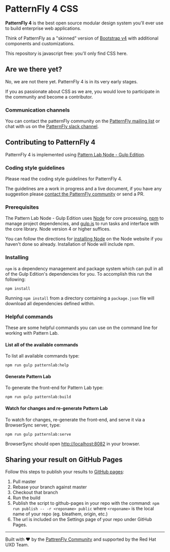 # PatternFly 4 CSS

**PatternFly 4** is the best open source modular design system you'll ever use to build enterprise web applications.

Think of PatternFly as a "skinned" version of [Bootstrap v4](http://v4-alpha.getbootstrap.com/) with additional components and customizations.

This repository is javascript free: you'll only find CSS here.

## Are we there yet?

No, we are not there yet. PatternFly 4 is in its very early stages.

If you as passionate about CSS as we are, you would love to participate in the community and become a contributor.

### Communication channels

You can contact the patternFly community on the [PatternFly mailing list](https://www.redhat.com/mailman/listinfo/patternfly) or chat with us on the [PatternFly slack channel](https://patternfly.slack.com/).


## Contributing to PatternFly 4

PatternFly 4 is implemented using [Pattern Lab Node - Gulp Edition](https://github.com/pattern-lab/patternlab-node).

### Coding style guidelines

Please read the coding style guidelines for PatternFly 4.

The guidelines are a work in progress and a live document, if you have any suggestion please [contact the PatternFly community](#communication-channels) or send a PR.


### Prerequisites

The Pattern Lab Node - Gulp Edition uses [Node](https://nodejs.org) for core processing, [npm](https://www.npmjs.com/) to manage project dependencies, and [gulp.js](http://gulpjs.com/) to run tasks and interface with the core library. Node version 4 or higher suffices.

You can follow the directions for [installing Node](https://nodejs.org/en/download/) on the Node website if you haven't done so already.
Installation of Node will include npm.

### Installing

`npm` is a dependency management and package system which can pull in all of the Gulp Edition's dependencies for you. To accomplish this run the following:

```
npm install
```

Running `npm install` from a directory containing a `package.json` file will download all dependencies defined within.

### Helpful commands

These are some helpful commands you can use on the command line for working with Pattern Lab.

#### List all of the available commands

To list all available commands type:

```
npm run gulp patternlab:help
```

#### Generate Pattern Lab

To generate the front-end for Pattern Lab type:

```
npm run gulp patternlab:build
```

#### Watch for changes and re-generate Pattern Lab

To watch for changes, re-generate the front-end, and serve it via a BrowserSync server,  type:

```
npm run gulp patternlab:serve
```

BrowserSync should open [http://localhost:8082](http://localhost:8082) in your browser.



## Sharing your result on GitHub Pages

Follow this steps to publish your results to [GitHub pages](https://pages.github.com/):

1. Pull master
1. Rebase your branch against master
1. Checkout that branch
1. Run the build
1. Publish the script to github-pages in your repo with the command: `npm run publish -- -r <reponame> public` where `<reponame>` is the local name of your repo (eg. bleathem, origin, etc.)
1. The url is included on the Settings page of your repo under GitHub Pages.

___

Built with :heart: by the [PattrenFly Community](https://www.patternfly.org/community/) and supported by the Red Hat UXD Team.
